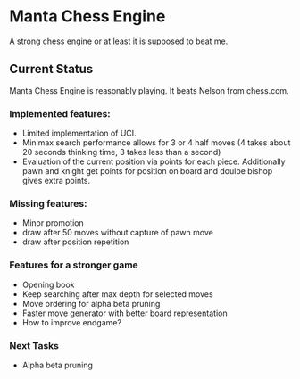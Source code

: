 # Manta Chess Engine

A strong chess engine or at least it is supposed to beat me.

## Current Status

Manta Chess Engine is reasonably playing. It beats Nelson from chess.com.

### Implemented features:
- Limited implementation of UCI. 
- Minimax search performance allows for 3 or 4 half moves (4 takes about 20 seconds thinking time, 3 takes less than a second)
- Evaluation of the current position via points for each piece. Additionally pawn and knight get points for position on board and doulbe bishop gives extra points.

### Missing features:
- Minor promotion
- draw after 50 moves without capture of pawn move
- draw after position repetition

### Features for a stronger game
- Opening book
- Keep searching after max depth for selected moves
- Move ordering for alpha beta pruning
- Faster move generator with better board representation
- How to improve endgame?

### Next Tasks
- Alpha beta pruning

